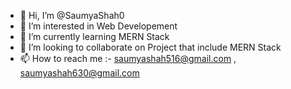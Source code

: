 - 👋 Hi, I’m @SaumyaShah0
- 👀 I’m interested in Web Developement
- 🌱 I’m currently learning MERN Stack
- 💞️ I’m looking to collaborate on Project that include MERN Stack
- 📫 How to reach me :- saumyashah516@gmail.com , saumyashah630@gmail.com

<!---
SaumyaShah0/SaumyaShah0 is a ✨ special ✨ repository because its `README.md` (this file) appears on your GitHub profile.
You can click the Preview link to take a look at your changes.
--->
